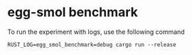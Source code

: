 # egg-smol benchmark

To run the experiment with logs, use the following command
```
RUST_LOG=egg_smol_benchmark=debug cargo run --release   
```
